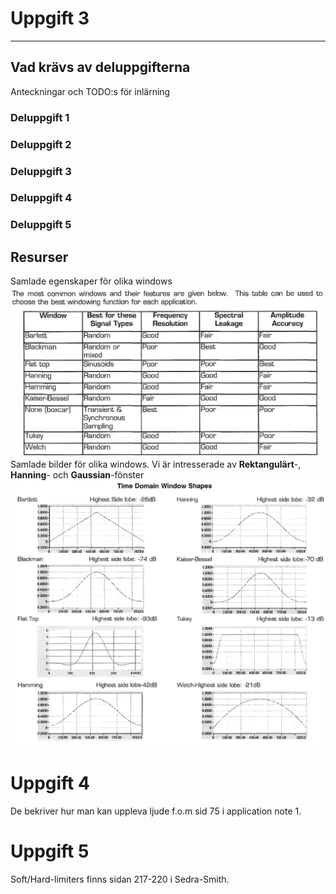 # Uppgift 3
___

## Vad krävs av deluppgifterna
Anteckningar och TODO:s för inlärning
### Deluppgift 1

### Deluppgift 2
### Deluppgift 3
### Deluppgift 4
### Deluppgift 5


## Resurser

Samlade egenskaper för olika windows
![Window Egenskaper](./bilder/features_of_windows.png)
Samlade bilder för olika windows. Vi är intresserade av __Rektangulärt__-, __Hanning__- och
__Gaussian__-fönster
![Window Utseende](./bilder/window_shapes.png)
# Uppgift 4
De bekriver hur man kan uppleva ljude f.o.m sid 75 i application note 1.


# Uppgift 5
Soft/Hard-limiters finns sidan 217-220 i Sedra-Smith. 
